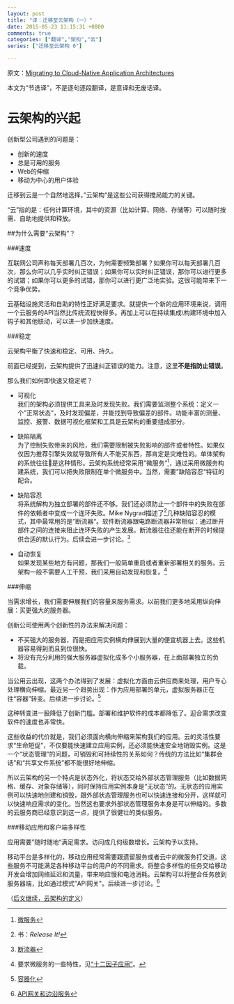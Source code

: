 ```yaml
---
layout: post
title: "译：迁移至云架构（一）"
date: 2015-05-23 11:15:31 +0800
comments: true
categories: ["翻译","架构","云"]
series: ["迁移至云架构 0"]

---
```


原文：[Migrating to Cloud-Native Application Architectures](http://pivotal.io/platform-as-a-service/migrating-to-cloud-native-application-architectures-ebook)

本文为“节选译”，不是逐句逐段翻译，是意译和无废话译。


# 云架构的兴起
创新型公司遇到的问题是：

* 创新的速度
* 总是可用的服务
* Web的伸缩
* 移动为中心的用户体验


<!--more-->

迁移到云是一个自然地选择，”云架构“是这些公司获得搅局能力的关键。


“云”指的是：任何计算环境，其中的资源（比如计算、网络、存储等）可以随时按需、自助地提供和释放。

##为什么需要“云架构”？

###速度

互联网公司声称每天部署几百次，为何需要频繁部署？如果你可以每天部署几百次，那么你可以几乎实时纠正错误；如果你可以实时纠正错误，那你可以进行更多的试错；如果你可以更多的试错，那你可以进行更广泛地实验。这很可能带来下一个竞争优势。

云基础设施灵活和自助的特性正好满足要求。就提供一个新的应用环境来说，调用一个云服务的API当然比传统流程快得多。再加上可以在持续集成\构建环境中加入钩子和其他联动，可以进一步加快速度。

###稳定

云架构平衡了快速和稳定、可用、持久。

前面已经提到，云架构提供了迅速纠正错误的能力。注意，这里**不是指防止错误**。

那么我们如何即快速又稳定呢？

* 可视化  
我们的架构必须提供工具来及时发现失败。我们需要监测整个系统：定义一个”正常状态“，及时发现偏差，并能找到导致偏差的部件。功能丰富的测量、监控、报警、数据可视化框架和工具是云架构的重要组成部分。

* 缺陷隔离  
为了控制失败带来的风险，我们需要限制被失败影响的部件或者特性。如果仅仅因为推荐引擎失效就导致所有人不能买东西，那肯定是灾难性的。单体架构的系统往往是这种情形。云架构系统经常采用”微服务“[^2]，通过采用微服务构建系统，我们可以把失败限制在单个微服务中。当然，需要”缺陷容忍“特征的配合。

* 缺陷容忍  
将系统解构为独立部署的部件还不够。我们还必须防止一个部件中的失败在部件的依赖者中变成一个连环失败。Mike Nygrad描述了[^3]几种缺陷容忍的模式，其中最常用的是”断流器“。软件断流器跟电路断流器非常相似：通过断开部件之间的连接来阻止连环失败的产生发展。断流器往往还能在断开的时候提供合适的默认行为。后续会进一步讨论。[^4]
* 自动恢复  
如果发现某些地方有问题，那我们一般简单重启或者重新部署相关的服务。云架构一般不需要人工干预，我们采用自动发现和恢复。[^5]

###伸缩

当需求增长，我们需要伸展我们的容量来服务需求。以前我们更多地采用纵向伸展：买更强大的服务器。

创新公司使用两个创新性的办法来解决问题：

* 不买强大的服务器，而是把应用实例横向伸展到大量的便宜机器上去。这些机器容易得到而且到位很快。
* 将没有充分利用的强大服务器虚拟化成多个小服务器，在上面部署独立的负载。

当公用云出现，这两个办法得到了发展：虚拟化方面由云供应商来处理，用户专心处理横向伸缩。最近另一个趋势出现：作为应用部署的单元，虚拟服务器正在往“容器”转变。后续进一步讨论。[^6]

这种转变进一股降低了创新门槛。部署和维护软件的成本都降低了。迎合需求改变软件的速度也非常快。

这些收益的代价就是，我们必须面向横向伸缩来架构我们的应用。云的灵活性要求“生命短促”，不仅要能快速建立应用实例，还必须能快速安全地销毁实例。这是一个“状态管理”的问题，可销毁和可持续性的关系如何？传统的方法比如“集群会话”和“共享文件系统”都不能很好地伸缩。

所以云架构的另一个特点是状态外化，将状态交给外部状态管理服务（比如数据网格、缓存、对象存储等），同时保持应用实例本身是“无状态”的。无状态的应用实例可以快速地创建和销毁，跟外部状态管理服务也可以快速连接和分开，这样就可以快速响应需求的变化。当然这也要求外部状态管理服务本身是可以伸缩的。多数的云服务商已经意识到这一点，提供了很健壮的类似服务。

###<a name="mc"></a>移动应用和客户端多样性

应用需要”随时随地“满足需求。访问成几何级数增长。云架构予以支持。

移动平台是多样化的，移动应用经常需要跟遗留服务或者云中的微服务打交道。这些服务不可能满足各种移动平台的用户的不同需求。将整合多样性的任务交给移动开发会增加网络延迟和流量，带来响应慢和电池消耗。云架构可以将整合任务放到服务器端，比如通过模式”API网关"。后续进一步讨论。[^7]

（[后文继续，云架构的定义](/blog/2015/05/23/cloud2/)）

[^2]: [微服务](/blog/2015/05/23/cloud2/#ms)
[^3]: 书：*Release It!*
[^4]: [断流器](/blog/2015/06/07/cloud6/#bc)
[^5]: 要求微服务的一些特性，见[“十二因子应用”](/blog/2015/05/23/cloud2/#12f)。
[^6]: [容器化](/blog/2015/06/02/cloud4/#c)
[^7]: [API网关和边沿服务](/blog/2015/06/07/cloud6/#api)
